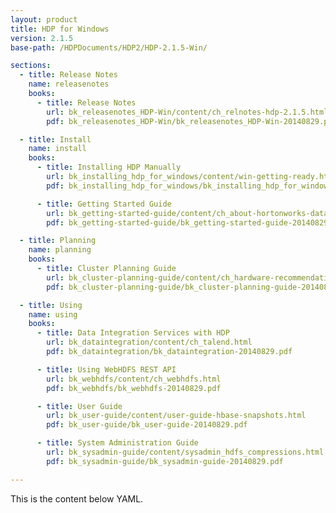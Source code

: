 ```yaml
---
layout: product
title: HDP for Windows
version: 2.1.5
base-path: /HDPDocuments/HDP2/HDP-2.1.5-Win/

sections:
  - title: Release Notes
    name: releasenotes
    books:
      - title: Release Notes
        url: bk_releasenotes_HDP-Win/content/ch_relnotes-hdp-2.1.5.html
        pdf: bk_releasenotes_HDP-Win/bk_releasenotes_HDP-Win-20140829.pdf

  - title: Install
    name: install
    books:
      - title: Installing HDP Manually
        url: bk_installing_hdp_for_windows/content/win-getting-ready.html
        pdf: bk_installing_hdp_for_windows/bk_installing_hdp_for_windows-20140829.pdf

      - title: Getting Started Guide
        url: bk_getting-started-guide/content/ch_about-hortonworks-data-platform.html
        pdf: bk_getting-started-guide/bk_getting-started-guide-20140829.pdf

  - title: Planning
    name: planning
    books:
      - title: Cluster Planning Guide
        url: bk_cluster-planning-guide/content/ch_hardware-recommendations.html
        pdf: bk_cluster-planning-guide/bk_cluster-planning-guide-20140829.pdf

  - title: Using
    name: using
    books:
      - title: Data Integration Services with HDP
        url: bk_dataintegration/content/ch_talend.html
        pdf: bk_dataintegration/bk_dataintegration-20140829.pdf

      - title: Using WebHDFS REST API
        url: bk_webhdfs/content/ch_webhdfs.html
        pdf: bk_webhdfs/bk_webhdfs-20140829.pdf

      - title: User Guide
        url: bk_user-guide/content/user-guide-hbase-snapshots.html
        pdf: bk_user-guide/bk_user-guide-20140829.pdf

      - title: System Administration Guide
        url: bk_sysadmin-guide/content/sysadmin_hdfs_compressions.html
        pdf: bk_sysadmin-guide/bk_sysadmin-guide-20140829.pdf

---
```


This is the content below YAML.
